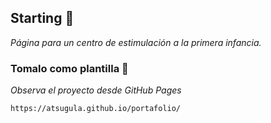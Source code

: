 ## Starting 🚀
_Página para un centro de estimulación a la primera infancia._
### Tomalo como plantilla 🔧

_Observa el proyecto desde GitHub Pages_

```
https://atsugula.github.io/portafolio/
```
